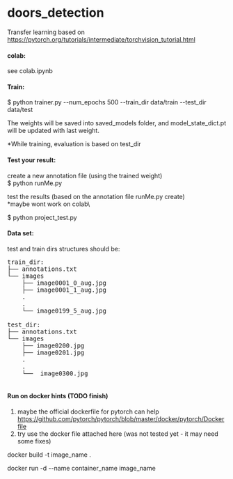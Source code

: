 # doors_detection

Transfer learning based on  https://pytorch.org/tutorials/intermediate/torchvision_tutorial.html



#### colab:
see colab.ipynb

#### Train:
$ python trainer.py --num_epochs 500  --train_dir data/train --test_dir data/test

 
The weights will be saved into saved_models folder, and model_state_dict.pt will be updated with last weight.

*While training, evaluation is based on test_dir 

#### Test your result:
create a new annotation file (using the trained weight)\
$ python runMe.py

test the results (based on the annotation file runMe.py create)\
*maybe wont work on colab\

$ python project_test.py


#### Data set:
test and train dirs structures should be:
<pre>
train_dir:
├── annotations.txt
└── images
    ├── image0001_0_aug.jpg
    ├── image0001_1_aug.jpg
    .
    .
    └── image0199_5_aug.jpg
    
test_dir:
├── annotations.txt
└── images
    ├── image0200.jpg
    ├── image0201.jpg
    .
    .
    └──  image0300.jpg
 </pre>


#### Run on docker hints (TODO finish)

1. maybe the official dockerfile for pytorch can help https://github.com/pytorch/pytorch/blob/master/docker/pytorch/Dockerfile
2. try use the docker file attached here (was not tested yet - it may need some fixes)

docker build -t image\_name . 

docker run -d --name container\_name image\_name



